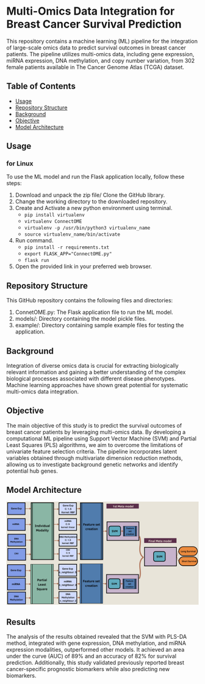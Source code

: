 # Multi-Omics Data Integration for Breast Cancer Survival Prediction

This repository contains a machine learning (ML) pipeline for the integration of large-scale omics data to predict survival outcomes in breast cancer patients. The pipeline utilizes multi-omics data, including gene expression, miRNA expression, DNA methylation, and copy number variation, from 302 female patients available in The Cancer Genome Atlas (TCGA) dataset.

## Table of Contents

- [Usage](#Usage)
- [Repository Structure](#Repository-Structure)
- [Background](#Background)
- [Objective](#Objective)
- [Model Architecture](#Model-Architecture)

## Usage
### for Linux 
To use the ML model and run the Flask application locally, follow these steps:

1. Download and unpack the zip file/ Clone the GitHub library.
2. Change the working directory to the downloaded repository.
3. Create and Activate a new python environment using terminal.
   * `pip install virtualenv`
   * `virtualenv ConnectOME`
   * `virtualenv -p /usr/bin/python3 virtualenv_name`
   * `source virtualenv_name/bin/activate`
4. Run command.
    * `pip install -r requirements.txt`
    * `export FLASK_APP="ConnectOME.py"`
    * `flask run`
5. Open the provided link in your preferred web browser.

## Repository Structure

This GitHub repository contains the following files and directories:

1. ConnetOME.py: The Flask application file to run the ML model.
1. models/: Directory containing the model pickle files.
1. example/: Directory containing sample example files for testing the application.


## Background
Integration of diverse omics data is crucial for extracting biologically relevant information and gaining a better understanding of the complex biological processes associated with different disease phenotypes. Machine learning approaches have shown great potential for systematic multi-omics data integration.

## Objective
The main objective of this study is to predict the survival outcomes of breast cancer patients by leveraging multi-omics data. By developing a computational ML pipeline using Support Vector Machine (SVM) and Partial Least Squares (PLS) algorithms, we aim to overcome the limitations of univariate feature selection criteria. The pipeline incorporates latent variables obtained through multivariate dimension reduction methods, allowing us to investigate background genetic networks and identify potential hub genes.

## Model Architecture
![Alt text](https://github.com/Kunaltembhare003/ConnectOME/blob/main/image/Model_Architecture.jpg)



## Results
The analysis of the results obtained revealed that the SVM with PLS-DA method, integrated with gene expression, DNA methylation, and miRNA expression modalities, outperformed other models. It achieved an area under the curve (AUC) of 89% and an accuracy of 82% for survival prediction. Additionally, this study validated previously reported breast cancer-specific prognostic biomarkers while also predicting new biomarkers.


